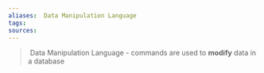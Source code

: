 ```yaml
---
aliases:  Data Manipulation Language
tags: 
sources: 
---
```

>  Data Manipulation Language - commands are used to **modify** data in a database